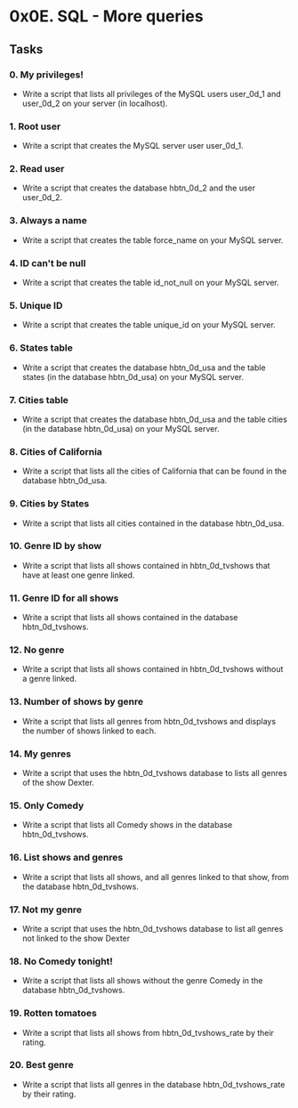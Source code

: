 # 0x0E. SQL - More queries

## Tasks
### 0. My privileges!
- Write a script that lists all privileges of the MySQL users user_0d_1 and user_0d_2 on your server (in localhost).

### 1. Root user
- Write a script that creates the MySQL server user user_0d_1.

### 2. Read user
- Write a script that creates the database hbtn_0d_2 and the user user_0d_2.

### 3. Always a name
- Write a script that creates the table force_name on your MySQL server.

### 4. ID can't be null
- Write a script that creates the table id_not_null on your MySQL server.

### 5. Unique ID
- Write a script that creates the table unique_id on your MySQL server.

### 6. States table
- Write a script that creates the database hbtn_0d_usa and the table states (in the database hbtn_0d_usa) on your MySQL server.

### 7. Cities table
- Write a script that creates the database hbtn_0d_usa and the table cities (in the database hbtn_0d_usa) on your MySQL server.

### 8. Cities of California
- Write a script that lists all the cities of California that can be found in the database hbtn_0d_usa.

### 9. Cities by States
- Write a script that lists all cities contained in the database hbtn_0d_usa.

### 10. Genre ID by show
- Write a script that lists all shows contained in hbtn_0d_tvshows that have at least one genre linked.

### 11. Genre ID for all shows
- Write a script that lists all shows contained in the database hbtn_0d_tvshows.

### 12. No genre
- Write a script that lists all shows contained in hbtn_0d_tvshows without a genre linked.

### 13. Number of shows by genre
- Write a script that lists all genres from hbtn_0d_tvshows and displays the number of shows linked to each.

### 14. My genres
- Write a script that uses the hbtn_0d_tvshows database to lists all genres of the show Dexter.

### 15. Only Comedy
- Write a script that lists all Comedy shows in the database hbtn_0d_tvshows.

### 16. List shows and genres
- Write a script that lists all shows, and all genres linked to that show, from the database hbtn_0d_tvshows.

### 17. Not my genre
- Write a script that uses the hbtn_0d_tvshows database to list all genres not linked to the show Dexter

### 18. No Comedy tonight!
- Write a script that lists all shows without the genre Comedy in the database hbtn_0d_tvshows.

### 19. Rotten tomatoes
- Write a script that lists all shows from hbtn_0d_tvshows_rate by their rating.

### 20. Best genre
- Write a script that lists all genres in the database hbtn_0d_tvshows_rate by their rating.
